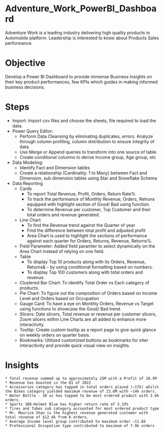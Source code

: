 # Adventure_Work_PowerBI_Dashboard
Adventure Work is a leading industry delivering high quality products in Automobile platform. Leadership is interested to know about Products Sales performance. 

# Objective
Develop a Power BI Dashboard to provide immense Business Insights on their key product performances, few KPIs which guides in making informed business decisions.

# Steps
* Import: Import csv files and choose the sheets, file required to load the data.
* Power Query Editor:
    * Perform Data Cleansing by eliminating duplicates, errors. Analyze through column profiling, column distribution to ensure integrity of data.
    * Use Merge or Append queries to transform into one source of table.
    * Create conditional columns to derive Income group, Age group, etc
* Data Modeling:
    * Identify Fact and Dimension tables
    * Create a relationship (Cardinality: 1 to Many) between Fact and Dimension, sub dimension tables using Star and Snowflake Schema
* Data Reporting
    * Cards
        * To report Total Revenue, Profit, Orders, Return Rate%
        * To track the performance of Monthly Revenue, Orders, Retruns equipped with highlight section of Good/ Bad using function.
        * To determine Revenue per customer, Top Customer and their total orders and revenue generated.
    * Line Chart
        * To find the Revenue trend against the Quarter of year
        * Find the difference between total profit and adjusted profit
        * Area Chart is used to highlight the sections of performance against each quarter for Orders, Returns, Revenue, Returns%.
    * Field Parameter: Added field paramter to select dynamically on the Area Chart instead of relying on one field.
    * Table
        * To display Top 10  products along with its Orders, Revenue, Returns& - by using conditional formatting based on numbers.
        * To display Top 100 customers along with total orders and revenue.
    * Clustered Bar Chart: To identify Total Order vs Each category of products.
    * Pie Chart: To figure out the composition of Orders based on Income Level and Orders based on Occupation
    * Gauge Card: To have a eye on Monthly Orders, Revenue vs Target using functions to showcase the Good/ Bad trend.
    * Slicers: Date slicers, Total revenue or revenue per customer slicers, Zoom slicers within Line Charts are all added to enhance more interactivity.
    * Tooltip: Create custom tooltip as a report page to give quick glance on weekly orders on quarter basis.
    * Bookmarks: Utilized customized buttons as bookmarks for inter interacitivity and provide quick visual view on insights.
# Insights
    * Total revenue summed up to approximately 25M with a Profit of 10.5M
    * Revenue has boosted in the Q1 of 2022
    * Accessories category has topped in total orders placed (~17k) whilst the Bikes category yielded maximum revenue of 23.6M with ~14k orders.
    * Water Bottle - 30 oz has topped to be most ordered product with 3.9k orders.
    * Sports 100-Helmet Blue has higher return rate of 3.33%
    * Tires and Tubes sub category accounted for most ordered product type
    * Mr. Maurice Shan is the highest revenue generated customer with total revenue of $12.4k from 6 orders.
    * Average Income level group contributed to maximum order ~11.6k
    * Professional Occupation type contributed to maximum of 7.9k orders
      
      
